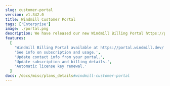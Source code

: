 ```yaml
---
slug: customer-portal
version: v1.342.0
title: Windmill Customer Portal
tags: ['Enterprise']
image: ./portal.png
description: We have released our new Windmill Billing Portal https://portal.windmill.dev/. <br><br> You can access your Portal from your Instance settings, in the "Core" tab. Or by visiting https://portal.windmill.dev/, entering your email and then accessing the link sent via email. Update contact information, billing details and subscription (seats & workers) from the portal. From there, you can also enable/disable any time automatic renewal and automatic debit (therefore payment by invoice).<br><br>In the Usage section, you can find the seats of workers usage of your Prod instance, and check whether your use of Windmill corresponds to your subscription. There is a ‘Report an error’ button, please use it if reported usage is incorrect.<br><br>It's also an opportunity for us to explain our new way of managing license keys for self-hosted instances.<br><br>As you know, when you subscribe to Windmill, you receive a license key to enter in the instance settings. Now, this key automatically updates every day as long as the subscription is valid. A key is valid for 35 days and expires as soon as an updated key replaces it. This system relieves you from having to worry about your key expiring. Now everything is automatic as long as your subscription is valid. You can still contact us for exceptions.
features:
  [
    'Windmill Billing Portal available at https://portal.windmill.dev/',
    'See info on subscription and usage.',
    'Update contact info from your portal.',
    'Update subscription and billing details.',
    'Automatic license key renewal.'
  ]
docs: /docs/misc/plans_details#windmill-customer-portal
---
```

